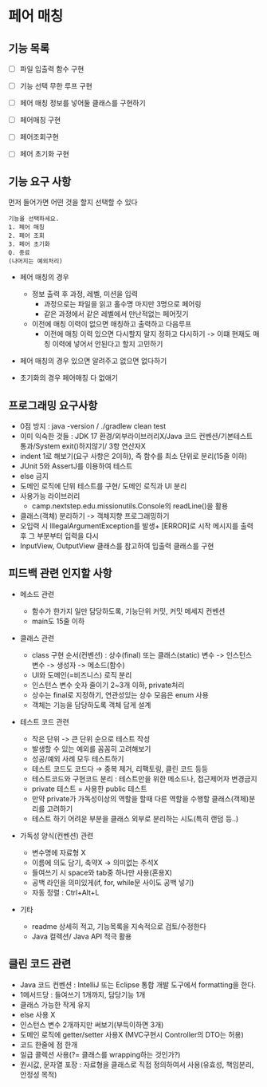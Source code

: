 # 페어 매칭

## 기능 목록
- [   ] 파일 입출력 함수 구현
- [   ] 기능 선택 무한 루프 구현
- [   ] 페어 매칭 정보를 넣어둘 클래스를 구현하기

- [   ] 페어매칭 구현
- [   ] 페어조회구현
- [   ] 페어 초기화 구현

## 기능 요구 사항
먼저 들어가면 어떤 것을 할지 선택할 수 있다 

    기능을 선택하세요.
    1. 페어 매칭
    2. 페어 조회
    3. 페어 초기화
    Q. 종료
    (나머지는 예외처리)

- 페어 매칭의 경우
  - 정보 출력 후 과정, 레벨, 미션을 입력
    - 과정으로는 파일을 읽고 홀수명 마지만 3명으로 페어링
    - 같은 과정에서 같은 레벨에서 만난적없는 페어짓기
  - 이전에 매칭 이력이 없으면 매칭하고 출력하고 다음루프
    - 이전에 매칭 이력 있으면 다시할지 말지 정하고 다시하기 -> 이떄 현재도 매칭 이력에 넣어서 안된다고 할지 고민하기

- 페어 매칭의 경우 있으면 알려주고 없으면 없다하기
- 초기화의 경우 페어매칭 다 없애기



## 프로그래밍 요구사항
- 0점 방지 : java -version / ./gradlew clean test
- 이미 익숙한 것들 : JDK 17 환경/외부라이브러리X/Java 코드 컨벤션/기본테스트 통과/System exit()하지않기/ 3항 연산자X
- indent 1로 해보기(요구 사항은 2이하), 즉 함수를 최소 단위로 분리(15줄 이하)
- JUnit 5와 AssertJ를 이용하여 테스트
- else 금지
- 도메인 로직에 단위 테스트를 구현/ 도메인 로직과 UI 분리
- 사용가능 라이브러리
    - camp.nextstep.edu.missionutils.Console의 readLine()을 활용
- 클래스(객체) 분리하기 -> 객체지향 프로그래밍하기
- 오입력 시 IllegalArgumentException를 발생+ [ERROR]로 시작 메시지를 출력 후 그 부분부터 입력을 다시
- InputView, OutputView 클래스를 참고하여 입출력 클래스를 구현

## 피드백 관련 인지할 사항
- 메소드 관련
    - 함수가 한가지 일만 담당하도록, 기능단위 커밋, 커밋 메세지 컨벤션
    - main도 15줄 이하

- 클래스 관련
    - class 구현 순서(컨벤션) : 상수(final) 또는 클래스(static) 변수 -> 인스턴스 변수 -> 생성자 -> 메소드(함수)
    - UI와 도메인(=비즈니스) 로직 분리
    - 인스턴스 변수 숫자 줄이기 2\~3개 이하, private처리
    - 상수는 final로 지정하기, 연관성있는 상수 모음은 enum 사용
    - 객체는 기능을 담당하도록 객체 답게 설계

- 테스트 코드 관련
    - 작은 단위 -> 큰 단위 순으로 테스트 작성
    - 발생할 수 있는 예외를 꼼꼼히 고려해보기
    - 성공/예외 사례 모두 테스트하기
    - 테스트 코드도 코드다 → 중복 제거, 리팩토링, 클린 코드 등등
    - 테스트코드와 구현코드 분리 : 테스트만을 위한 메소드나, 접근제어자 변경금지
    - private 테스트 = 사용한 public 테스트
    - 만약 private가 가독성이상의 역할을 할때 다른 역할을 수행할 클래스(객체)분리를 고려하기
    - 테스트 하기 어려운 부분을 클래스 외부로 분리하는 시도(특히 랜덤 등..)

- 가독성 양식(컨벤션) 관련
    - 변수명에 자료형 X
    - 이름에 의도 담기, 축약X -> 의미없는 주석X
    - 들여쓰기 시 space와 tab중 하나만 사용(혼용X)
    - 공백 라인을 의미있게(if, for, while문 사이도 공백 넣기)
    - 자동 정렬 : Ctrl+Alt+L

- 기타
    - readme 상세히 적고, 기능목록을 지속적으로 검토/수정한다
    - Java 컬렉션/ Java API 적극 활용

## 클린 코드 관련
- Java 코드 컨벤션 : IntelliJ 또는 Eclipse 통합 개발 도구에서 formatting을 한다.
- 1메서드당 : 들여쓰기 1개까지, 담당기능 1개
- 클래스 가능한 작게 유지
- else 사용 X
- 인스턴스 변수 2개까지만 써보기(부득이하면 3개)
- 도메인 로직에 getter/setter 사용X (MVC구현시 Controller의 DTO는 허용)
- 코드 한줄에 점 한개
- 일급 콜렉션 사용(?= 클래스를 wrapping하는 것인가?)
- 원시값, 문자열 포장 : 자료형을 클래스로 직접 정의하여서 사용(유효성, 책임분리, 안정성 목적)